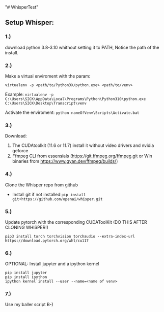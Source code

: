 "# WhisperTest" 
## Setup Whisper:

### 1.)
download python 3.8-3.10 whithout setting it to PATH, Notice the path of the install. 

### 2.)
Make a virtual enviroment with the param:

```virtualenv -p <path/to/Python3X/python.exe> <path/to/venv>```

Example:
```virtualenv -p C:\Users\SICK\AppData\Local\Programs\Python\Python310\python.exe C:\Users\SICK\Desktop\Transcript\venv```

Activate the enviroment:
```python nameOfVenv\Scripts\Activate.bat```


### 3.)
Download:
1. The CUDAtoolkit (11.6 or 11.7) install it without video drivers and nvidia geforce
2. Ffmpeg CLI from essensials (https://git.ffmpeg.org/ffmpeg.git or Win binaries from https://www.gyan.dev/ffmpeg/builds/)


### 4.)
Clone the Whisper repo from github
- Install git if not installed
```pip install git+https://github.com/openai/whisper.git```


### 5.)
Update pytorch with the corresponding CUDAToolKit (DO THIS AFTER CLONING WHISPER!)

```pip3 install torch torchvision torchaudio --extra-index-url https://download.pytorch.org/whl/cu117```

### 6.)
OPTIONAL: Install jupyter and a ipython kernel
```
pip install jupyter
pip install ipython
ipython kernel install --user --name=<name of venv>
```

### 7.)
Use my baller script B-)

